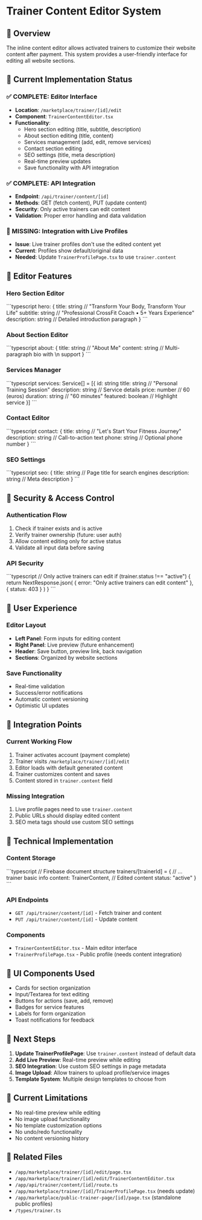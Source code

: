 # Trainer Content Editor System

## 🎯 Overview
The inline content editor allows activated trainers to customize their website content after payment. This system provides a user-friendly interface for editing all website sections.

## 🔧 Current Implementation Status

### ✅ COMPLETE: Editor Interface
- **Location**: `/marketplace/trainer/[id]/edit`
- **Component**: `TrainerContentEditor.tsx`
- **Functionality**:
  - Hero section editing (title, subtitle, description)
  - About section editing (title, content)
  - Services management (add, edit, remove services)
  - Contact section editing
  - SEO settings (title, meta description)
  - Real-time preview updates
  - Save functionality with API integration

### ✅ COMPLETE: API Integration
- **Endpoint**: `/api/trainer/content/[id]`
- **Methods**: GET (fetch content), PUT (update content)
- **Security**: Only active trainers can edit content
- **Validation**: Proper error handling and data validation

### 🔄 MISSING: Integration with Live Profiles
- **Issue**: Live trainer profiles don't use the edited content yet
- **Current**: Profiles show default/original data
- **Needed**: Update `TrainerProfilePage.tsx` to use `trainer.content`

## 🎨 Editor Features

### Hero Section Editor
\`\`\`typescript
hero: {
  title: string        // "Transform Your Body, Transform Your Life"
  subtitle: string     // "Professional CrossFit Coach • 5+ Years Experience"
  description: string  // Detailed introduction paragraph
}
\`\`\`

### About Section Editor
\`\`\`typescript
about: {
  title: string    // "About Me" 
  content: string  // Multi-paragraph bio with \n support
}
\`\`\`

### Services Manager
\`\`\`typescript
services: Service[] = [{
  id: string
  title: string        // "Personal Training Session"
  description: string  // Service details
  price: number       // 60 (euros)
  duration: string    // "60 minutes"
  featured: boolean   // Highlight service
}]
\`\`\`

### Contact Editor
\`\`\`typescript
contact: {
  title: string       // "Let's Start Your Fitness Journey"
  description: string // Call-to-action text
  phone: string      // Optional phone number
}
\`\`\`

### SEO Settings
\`\`\`typescript
seo: {
  title: string       // Page title for search engines
  description: string // Meta description
}
\`\`\`

## 🔐 Security & Access Control

### Authentication Flow
1. Check if trainer exists and is active
2. Verify trainer ownership (future: user auth)
3. Allow content editing only for active status
4. Validate all input data before saving

### API Security
\`\`\`typescript
// Only active trainers can edit
if (trainer.status !== "active") {
  return NextResponse.json(
    { error: "Only active trainers can edit content" }, 
    { status: 403 }
  )
}
\`\`\`

## 🎯 User Experience

### Editor Layout
- **Left Panel**: Form inputs for editing content
- **Right Panel**: Live preview (future enhancement)
- **Header**: Save button, preview link, back navigation
- **Sections**: Organized by website sections

### Save Functionality
- Real-time validation
- Success/error notifications
- Automatic content versioning
- Optimistic UI updates

## 🚀 Integration Points

### Current Working Flow
1. Trainer activates account (payment complete)
2. Trainer visits `/marketplace/trainer/[id]/edit`
3. Editor loads with default generated content
4. Trainer customizes content and saves
5. Content stored in `trainer.content` field

### Missing Integration
1. Live profile pages need to use `trainer.content`
2. Public URLs should display edited content
3. SEO meta tags should use custom SEO settings

## 🔧 Technical Implementation

### Content Storage
\`\`\`typescript
// Firebase document structure
trainers/[trainerId] = {
  // ... trainer basic info
  content: TrainerContent,  // Edited content
  status: "active"
}
\`\`\`

### API Endpoints
- `GET /api/trainer/content/[id]` - Fetch trainer and content
- `PUT /api/trainer/content/[id]` - Update content

### Components
- `TrainerContentEditor.tsx` - Main editor interface
- `TrainerProfilePage.tsx` - Public profile (needs content integration)

## 🎨 UI Components Used
- Cards for section organization
- Input/Textarea for text editing
- Buttons for actions (save, add, remove)
- Badges for service features
- Labels for form organization
- Toast notifications for feedback

## 📝 Next Steps
1. **Update TrainerProfilePage**: Use `trainer.content` instead of default data
2. **Add Live Preview**: Real-time preview while editing
3. **SEO Integration**: Use custom SEO settings in page metadata
4. **Image Upload**: Allow trainers to upload profile/service images
5. **Template System**: Multiple design templates to choose from

## 🐛 Current Limitations
- No real-time preview while editing
- No image upload functionality
- No template customization options
- No undo/redo functionality
- No content versioning history

## 🔗 Related Files
- `/app/marketplace/trainer/[id]/edit/page.tsx`
- `/app/marketplace/trainer/[id]/edit/TrainerContentEditor.tsx`
- `/app/api/trainer/content/[id]/route.ts`
- `/app/marketplace/trainer/[id]/TrainerProfilePage.tsx` (needs update)
- `/app/marketplace/public-trainer-page/[id]/page.tsx` (standalone public profiles)
- `/types/trainer.ts`

